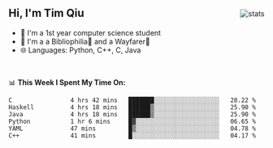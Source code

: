 <p>
<img src="https://github-readme-stats.vercel.app/api?username=qyxtim&show_icons=true&theme=onedark" alt="stats" align="right" style="padding-top:20px"/>
</p>

## Hi, I'm Tim Qiu

- 🔭 I'm a 1st year computer science student
- 🌱 I'm a a Bibliophilia📕 and a Wayfarer🚶
- 🌐 Languages: Python, C++, C, Java

<br>

📊 **This Week I Spent My Time On:**
<!--START_SECTION:waka-->

```text
C                4 hrs 42 mins   ███████░░░░░░░░░░░░░░░░░░   28.22 %
Haskell          4 hrs 18 mins   ██████▒░░░░░░░░░░░░░░░░░░   25.90 %
Java             4 hrs 18 mins   ██████▒░░░░░░░░░░░░░░░░░░   25.90 %
Python           1 hr 6 mins     █▓░░░░░░░░░░░░░░░░░░░░░░░   06.65 %
YAML             47 mins         █▒░░░░░░░░░░░░░░░░░░░░░░░   04.78 %
C++              41 mins         █░░░░░░░░░░░░░░░░░░░░░░░░   04.17 %
```

<!--END_SECTION:waka-->
